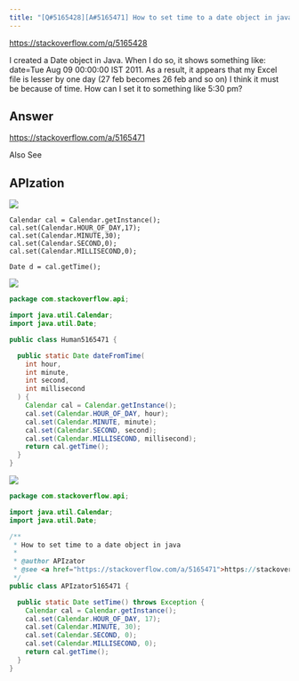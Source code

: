 ```yaml
---
title: "[Q#5165428][A#5165471] How to set time to a date object in java"
---
```


https://stackoverflow.com/q/5165428

I created a Date object in Java. When I do so, it shows something like: date=Tue Aug 09 00:00:00 IST 2011. As a result, it appears that my Excel file is lesser by one day (27 feb becomes 26 feb and so on) I think it must be because of time. How can I set it to something like 5:30 pm?

## Answer

https://stackoverflow.com/a/5165471

Also See

## APIzation

<div class="code-3columns-row">

<div class="code-3columns-column">

<div><img src="/stackoverflow.png" /></div>

```plain
Calendar cal = Calendar.getInstance();
cal.set(Calendar.HOUR_OF_DAY,17);
cal.set(Calendar.MINUTE,30);
cal.set(Calendar.SECOND,0);
cal.set(Calendar.MILLISECOND,0);

Date d = cal.getTime();
```

</div>

<div class="code-3columns-column">

<div><img src="/human.png" /></div>

```java
package com.stackoverflow.api;

import java.util.Calendar;
import java.util.Date;

public class Human5165471 {

  public static Date dateFromTime(
    int hour,
    int minute,
    int second,
    int millisecond
  ) {
    Calendar cal = Calendar.getInstance();
    cal.set(Calendar.HOUR_OF_DAY, hour);
    cal.set(Calendar.MINUTE, minute);
    cal.set(Calendar.SECOND, second);
    cal.set(Calendar.MILLISECOND, millisecond);
    return cal.getTime();
  }
}

```

</div>

<div class="code-3columns-column">

<div><img src="/apizator.png" /></div>

```java
package com.stackoverflow.api;

import java.util.Calendar;
import java.util.Date;

/**
 * How to set time to a date object in java
 *
 * @author APIzator
 * @see <a href="https://stackoverflow.com/a/5165471">https://stackoverflow.com/a/5165471</a>
 */
public class APIzator5165471 {

  public static Date setTime() throws Exception {
    Calendar cal = Calendar.getInstance();
    cal.set(Calendar.HOUR_OF_DAY, 17);
    cal.set(Calendar.MINUTE, 30);
    cal.set(Calendar.SECOND, 0);
    cal.set(Calendar.MILLISECOND, 0);
    return cal.getTime();
  }
}

```

</div>

</div>